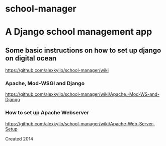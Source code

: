 school-manager
==============

# A Django school management app

## Some basic instructions on how to set up django on digital ocean

https://github.com/alexkyllo/school-manager/wiki

### Apache, Mod-WSGI and Django

https://github.com/alexkyllo/school-manager/wiki/Apache,-Mod-WS-and-Django

### How to set up Apache Webserver

https://github.com/alexkyllo/school-manager/wiki/Apache-Web-Server-Setup

Created 2014
